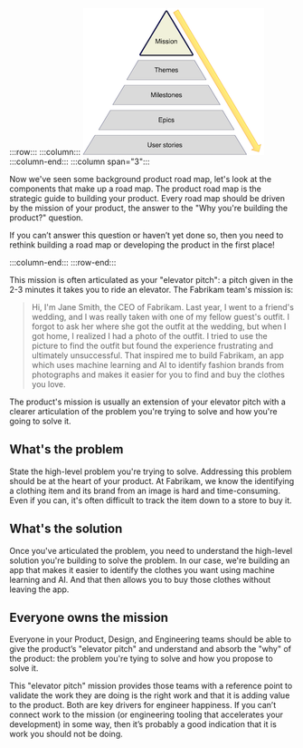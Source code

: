 :::row:::
  :::column:::
        ![Product road map missions.](../media/mission.png)
  :::column-end:::
        :::column span="3":::

Now we've seen some background product road map, let's look at the components that make up a road map. The product road map is the strategic guide to building your product. Every road map should be driven by the mission of your product, the answer to the "Why you're building the product?" question.

If you can’t answer this question or haven’t yet done so, then you need to rethink building a road map or developing the product in the first place! 

 :::column-end:::
:::row-end:::

This mission is often articulated as your "elevator pitch": a pitch given in the 2-3 minutes it takes you to ride an elevator. The Fabrikam team's mission is:

> Hi, I'm Jane Smith, the CEO of Fabrikam. Last year, I went to a friend's wedding, and I was really taken with one of my fellow guest's outfit. I forgot to ask her where she got the outfit at the wedding, but when I got home, I realized I had a photo of the outfit. I tried to use the picture to find the outfit but found the experience frustrating and ultimately unsuccessful. That inspired me to build Fabrikam, an app which uses machine learning and AI to identify fashion brands from photographs and makes it easier for you to find and buy the clothes you love.

The product's mission is usually an extension of your elevator pitch with a clearer articulation of the problem you're trying to solve and how you're going to solve it.

## What's the problem

State the high-level problem you're trying to solve. Addressing this problem should be at the heart of your product. At Fabrikam, we know the identifying a clothing item and its brand from an image is hard and time-consuming. Even if you can, it's often difficult to track the item down to a store to buy it.

## What's the solution

Once you've articulated the problem, you need to understand the high-level solution you're building to solve the problem. In our case, we're building an app that makes it easier to identify the clothes you want using machine learning and AI. And that then allows you to buy those clothes without leaving the app.

## Everyone owns the mission

Everyone in your Product, Design, and Engineering teams should be able to give the product’s "elevator pitch" and understand and absorb the "why" of the product: the problem you're tying to solve and how you propose to solve it.

This "elevator pitch" mission provides those teams with a reference point to validate the work they are doing is the right work and that it is adding value to the product. Both are key drivers for engineer happiness. If you can’t connect work to the mission (or engineering tooling that accelerates your development) in some way, then it’s probably a good indication that it is work you should not be doing.
